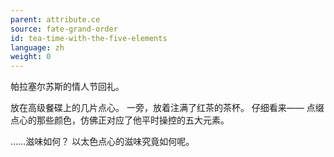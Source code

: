 ```yaml
---
parent: attribute.ce
source: fate-grand-order
id: tea-time-with-the-five-elements
language: zh
weight: 0
---
```


帕拉塞尔苏斯的情人节回礼。

放在高级餐碟上的几片点心。
一旁，放着注满了红茶的茶杯。
仔细看来——
点缀点心的那些颜色，仿佛正对应了他平时操控的五大元素。

……滋味如何？
以太色点心的滋味究竟如何呢。
